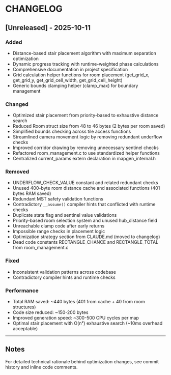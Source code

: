 # CHANGELOG

## [Unreleased] - 2025-10-11

### Added
- Distance-based stair placement algorithm with maximum separation optimization
- Dynamic progress tracking with runtime-weighted phase calculations
- Comprehensive documentation in project specification
- Grid calculation helper functions for room placement (get_grid_x, get_grid_y, get_grid_cell_width, get_grid_cell_height)
- Generic bounds clamping helper (clamp_max) for boundary management

### Changed
- Optimized stair placement from priority-based to exhaustive distance search
- Reduced Room struct size from 48 to 46 bytes (2 bytes per room saved)
- Simplified bounds checking across tile access functions
- Streamlined camera movement logic by removing redundant underflow checks
- Improved corridor drawing by removing unnecessary sentinel checks
- Refactored room_management.c to use standardized helper functions
- Centralized current_params extern declaration in mapgen_internal.h

### Removed
- UNDERFLOW_CHECK_VALUE constant and related redundant checks
- Unused 400-byte room distance cache and associated functions (401 bytes RAM saved)
- Redundant MST safety validation functions
- Contradictory `__assume()` compiler hints that conflicted with runtime checks
- Duplicate state flag and sentinel value validations
- Priority-based room selection system and unused hub_distance field
- Unreachable clamp code after early returns
- Impossible range checks in placement logic
- Optimization strategy section from CLAUDE.md (moved to changelog)
- Dead code constants RECTANGLE_CHANCE and RECTANGLE_TOTAL from room_management.c

### Fixed
- Inconsistent validation patterns across codebase
- Contradictory compiler hints and runtime checks

### Performance
- Total RAM saved: ~440 bytes (401 from cache + 40 from room structures)
- Code size reduced: ~150-200 bytes
- Improved generation speed: ~300-500 CPU cycles per map
- Optimal stair placement with O(n²) exhaustive search (~10ms overhead acceptable)

---

## Notes
For detailed technical rationale behind optimization changes, see commit history and inline code comments.
